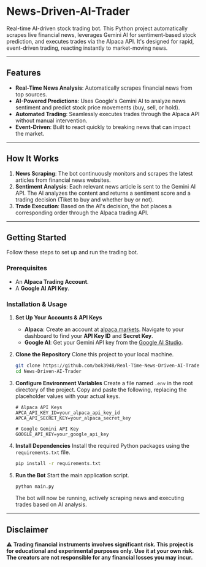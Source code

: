 # News-Driven-AI-Trader

Real-time AI-driven stock trading bot. This Python project automatically scrapes live financial news, leverages Gemini AI for sentiment-based stock prediction, and executes trades via the Alpaca API. It's designed for rapid, event-driven trading, reacting instantly to market-moving news.

***

## Features

* **Real-Time News Analysis**: Automatically scrapes financial news from top sources.
* **AI-Powered Predictions**: Uses Google's Gemini AI to analyze news sentiment and predict stock price movements (buy, sell, or hold).
* **Automated Trading**: Seamlessly executes trades through the Alpaca API without manual intervention.
* **Event-Driven**: Built to react quickly to breaking news that can impact the market.

***

## How It Works

1.  **News Scraping**: The bot continuously monitors and scrapes the latest articles from financial news websites.
2.  **Sentiment Analysis**: Each relevant news article is sent to the Gemini AI API. The AI analyzes the content and returns a sentiment score and a trading decision (Tiket to buy and whether buy or not).
3.  **Trade Execution**: Based on the AI's decision, the bot places a corresponding order through the Alpaca trading API.

***

## Getting Started

Follow these steps to set up and run the trading bot.

### Prerequisites

* An **Alpaca Trading Account**.
* A **Google AI API Key**.

### Installation & Usage

1.  **Set Up Your Accounts & API Keys**
    * **Alpaca**: Create an account at [alpaca.markets](https://alpaca.markets/). Navigate to your dashboard to find your **API Key ID** and **Secret Key**.
    * **Google AI**: Get your Gemini API key from the [Google AI Studio](https://ai.google.dev/gemini-api/docs/api-key).

2.  **Clone the Repository**
    Clone this project to your local machine.
    ```bash
    git clone https://github.com/bok3948/Real-Time-News-Driven-AI-Trader.git
    cd News-Driven-AI-Trader
    ```

3.  **Configure Environment Variables**
    Create a file named `.env` in the root directory of the project. Copy and paste the following, replacing the placeholder values with your actual keys.
    ```env
    # Alpaca API Keys
    APCA_API_KEY_ID=your_alpaca_api_key_id
    APCA_API_SECRET_KEY=your_alpaca_secret_key

    # Google Gemini API Key
    GOOGLE_API_KEY=your_google_api_key
    ```

4.  **Install Dependencies**
    Install the required Python packages using the `requirements.txt` file.
    ```bash
    pip install -r requirements.txt
    ```

5.  **Run the Bot**
    Start the main application script.
    ```bash
    python main.py
    ```
    The bot will now be running, actively scraping news and executing trades based on AI analysis.

***

## Disclaimer

⚠️ **Trading financial instruments involves significant risk. This project is for educational and experimental purposes only. Use it at your own risk. The creators are not responsible for any financial losses you may incur.**
